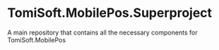 # TomiSoft.MobilePos.Superproject
A main repository that contains all the necessary components for TomiSoft.MobilePos

